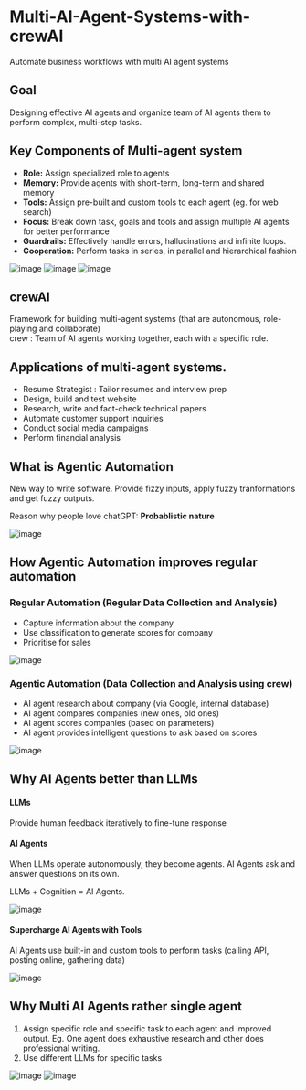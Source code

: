 # Multi-AI-Agent-Systems-with-crewAI
Automate business workflows with multi AI agent systems

## Goal
Designing effective AI agents and organize team of AI agents them to perform complex, multi-step tasks.

## Key Components of Multi-agent system
<ul>
  <li><b>Role:</b> Assign specialized role to agents</li>
  <li><b>Memory:</b> Provide agents with short-term, long-term and shared memory</li>
  <li><b>Tools:</b> Assign pre-built and custom tools to each agent (eg. for web search)</li>
  <li><b>Focus:</b> Break down task, goals and tools and assign multiple AI agents for better performance</li>
  <li><b>Guardrails:</b> Effectively handle errors, hallucinations and infinite loops.</li>
  <li><b>Cooperation:</b> Perform tasks in series, in parallel and hierarchical fashion</li>
</ul>

![image](https://github.com/akj2018/Multi-AI-Agent-Systems-with-crewAI/assets/43956935/93a98968-ed9d-4979-902a-4843d0a0228e)
![image](https://github.com/akj2018/Multi-AI-Agent-Systems-with-crewAI/assets/43956935/ec2537e1-563c-4a94-a33e-4f811ca39eda)
![image](https://github.com/akj2018/Multi-AI-Agent-Systems-with-crewAI/assets/43956935/e54c7770-db7b-4464-b0c7-4b91c4e98acd)

## crewAI
Framework for building multi-agent systems (that are autonomous, role-playing and collaborate)
<br>
crew : Team of AI agents working together, each with a specific role.

## Applications of multi-agent systems.
<ul>
  <li>Resume Strategist : Tailor resumes and interview prep</li>
  <li>Design, build and test website</li>
  <li>Research, write and fact-check technical papers</li>
  <li>Automate customer support inquiries</li>
  <li>Conduct social media campaigns</li>
  <li>Perform financial analysis</li>
</ul>

## What is Agentic Automation
New way to write software. Provide fizzy inputs, apply fuzzy tranformations and get fuzzy outputs.

Reason why people love chatGPT: <b>Probablistic nature</b>

![image](https://github.com/akj2018/Multi-AI-Agent-Systems-with-crewAI/assets/43956935/2421f98a-a0e0-4592-9d29-8611b066b858)

## How Agentic Automation improves regular automation

### Regular Automation (Regular Data Collection and Analysis)

- Capture information about the company
- Use classification to generate scores for company
- Prioritise for sales
  
![image](https://github.com/akj2018/Multi-AI-Agent-Systems-with-crewAI/assets/43956935/2d50a509-3f21-4dea-af08-4f862eecf244)

### Agentic Automation (Data Collection and Analysis using crew)

- AI agent research about company (via Google, internal database)
- AI agent compares companies (new ones, old ones)
- AI agent scores companies (based on parameters)
- AI agent provides intelligent questions to ask based on scores 

![image](https://github.com/akj2018/Multi-AI-Agent-Systems-with-crewAI/assets/43956935/92fc74cd-6574-49ce-b37d-5ac79f0ba0fb)

## Why AI Agents better than LLMs
#### LLMs 
Provide human feedback iteratively to fine-tune response</li>

#### AI Agents
When LLMs operate autonomously, they become agents. AI Agents ask and answer questions on its own.

LLMs +  Cognition = AI Agents.

![image](https://github.com/akj2018/Multi-AI-Agent-Systems-with-crewAI/assets/43956935/75006d77-a7b1-493f-ad69-9fe6809dfba0)

#### Supercharge AI Agents with Tools
AI Agents use built-in and custom tools to perform tasks (calling API, posting online, gathering data)

![image](https://github.com/akj2018/Multi-AI-Agent-Systems-with-crewAI/assets/43956935/e2a49918-98b1-47ea-b13a-3cb7fa416420)

## Why Multi AI Agents rather single agent 

<ol>
  <li>Assign specific role and specific task to each agent and improved output. Eg. One agent does exhaustive research and other does professional writing.</li>
  <li>Use different LLMs for specific tasks</li>
</ol>

![image](https://github.com/akj2018/Multi-AI-Agent-Systems-with-crewAI/assets/43956935/9ca0ed1b-275c-4844-a7a9-38689a6f4558)
![image](https://github.com/akj2018/Multi-AI-Agent-Systems-with-crewAI/assets/43956935/e5f32cc8-7129-470f-b6bd-00baaa3c83a5)


